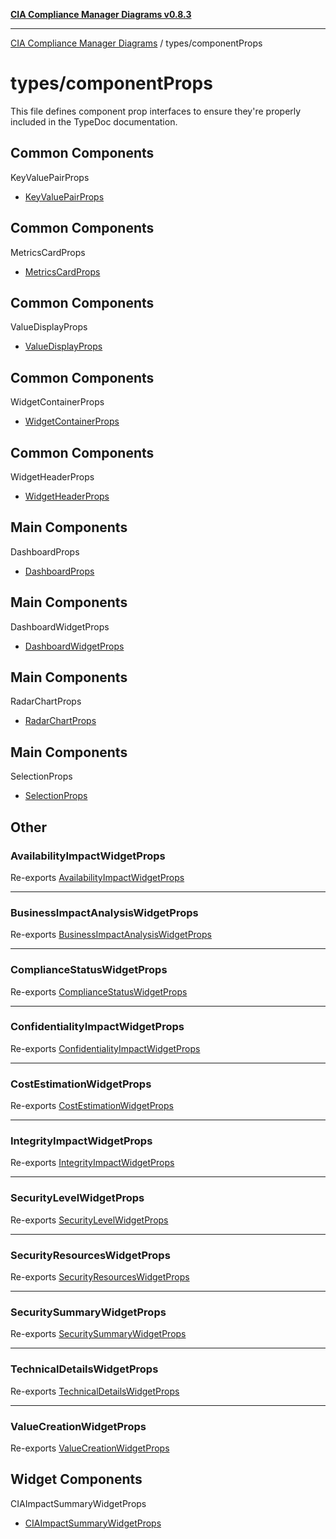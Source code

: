 [**CIA Compliance Manager Diagrams v0.8.3**](../../README.md)

***

[CIA Compliance Manager Diagrams](../../modules.md) / types/componentProps

# types/componentProps

This file defines component prop interfaces to ensure they're properly
included in the TypeDoc documentation.

## Common Components
 KeyValuePairProps

- [KeyValuePairProps](interfaces/KeyValuePairProps.md)

## Common Components
 MetricsCardProps

- [MetricsCardProps](interfaces/MetricsCardProps.md)

## Common Components
 ValueDisplayProps

- [ValueDisplayProps](interfaces/ValueDisplayProps.md)

## Common Components
 WidgetContainerProps

- [WidgetContainerProps](interfaces/WidgetContainerProps.md)

## Common Components
 WidgetHeaderProps

- [WidgetHeaderProps](interfaces/WidgetHeaderProps.md)

## Main Components
 DashboardProps

- [DashboardProps](interfaces/DashboardProps.md)

## Main Components
 DashboardWidgetProps

- [DashboardWidgetProps](interfaces/DashboardWidgetProps.md)

## Main Components
 RadarChartProps

- [RadarChartProps](interfaces/RadarChartProps.md)

## Main Components
 SelectionProps

- [SelectionProps](interfaces/SelectionProps.md)

## Other

### AvailabilityImpactWidgetProps

Re-exports [AvailabilityImpactWidgetProps](../widgets/interfaces/AvailabilityImpactWidgetProps.md)

***

### BusinessImpactAnalysisWidgetProps

Re-exports [BusinessImpactAnalysisWidgetProps](../widgets/interfaces/BusinessImpactAnalysisWidgetProps.md)

***

### ComplianceStatusWidgetProps

Re-exports [ComplianceStatusWidgetProps](../widgets/interfaces/ComplianceStatusWidgetProps.md)

***

### ConfidentialityImpactWidgetProps

Re-exports [ConfidentialityImpactWidgetProps](../widgets/interfaces/ConfidentialityImpactWidgetProps.md)

***

### CostEstimationWidgetProps

Re-exports [CostEstimationWidgetProps](../widgets/interfaces/CostEstimationWidgetProps.md)

***

### IntegrityImpactWidgetProps

Re-exports [IntegrityImpactWidgetProps](../widgets/interfaces/IntegrityImpactWidgetProps.md)

***

### SecurityLevelWidgetProps

Re-exports [SecurityLevelWidgetProps](../widgets/interfaces/SecurityLevelWidgetProps.md)

***

### SecurityResourcesWidgetProps

Re-exports [SecurityResourcesWidgetProps](../widgets/interfaces/SecurityResourcesWidgetProps.md)

***

### SecuritySummaryWidgetProps

Re-exports [SecuritySummaryWidgetProps](../widgets/interfaces/SecuritySummaryWidgetProps.md)

***

### TechnicalDetailsWidgetProps

Re-exports [TechnicalDetailsWidgetProps](../widgets/interfaces/TechnicalDetailsWidgetProps.md)

***

### ValueCreationWidgetProps

Re-exports [ValueCreationWidgetProps](../widgets/interfaces/ValueCreationWidgetProps.md)

## Widget Components
 CIAImpactSummaryWidgetProps

- [CIAImpactSummaryWidgetProps](interfaces/CIAImpactSummaryWidgetProps.md)
